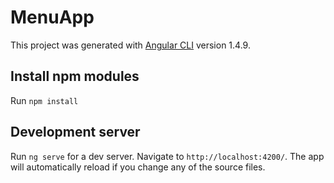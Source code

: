 # MenuApp

This project was generated with [Angular CLI](https://github.com/angular/angular-cli) version 1.4.9.

## Install npm modules
Run `npm install`  

## Development server

Run `ng serve` for a dev server. Navigate to `http://localhost:4200/`. The app will automatically reload if you change any of the source files.
